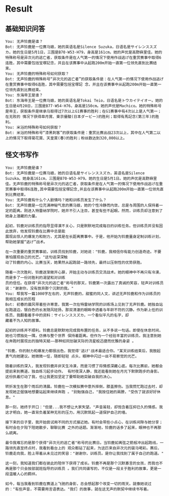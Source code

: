 # Result

## 基础知识问答

    You: 无声铃鹿是谁？
    Bot: 无声铃鹿是一位赛马娘，她的英语名是Silence Suzuka，日语名是サイレンススズカ。她的生日是5月1日，三围是B70·W53·H79，身高是161cm。她的声优是高野麻里佳。她的特殊称号是异次元的逃亡者，获取条件是在人气第一的情况下使用作战逃げ在重赏赛事中取得6连胜，其中需要包括宝塚記念，并且在该赛事中从起跑200m开始一直第一位领先直到比赛结束。
    You: 无声铃鹿的特殊称号如何获取？ 
    Bot: 无声铃鹿的特殊称号“异次元的逃亡者”的获取条件是：在人气第一的情况下使用作战逃げ在重赏赛事中取得6连胜，其中需要包括宝塚記 念，并且在该赛事中从起跑200m开始一直第一位领先直到比赛结束。
    You: 东海帝王是谁？
    Bot: 东海帝王是一位赛马娘，她的英语名是Tokai Teio，日语名是トウカイテイオー。她的生日是4月20日，三围是B77·W54·H76，身高是150cm。她的声优是Machico。她的特殊称号是帝王，获取条件是继承马取得过7次以上G1赛事的胜利；在G1赛事中有4次以上是人气第一；在无败的 情况下获得皐月賞、東京優駿(日本ダービー)的胜利；取得有馬記念(第三年)的胜利。
    You: 米浴的特殊称号如何获取？
    Bot: 米浴的特殊称号“漆黑刺客”的获取条件是：重赏比赛出战23次以上，其中在人气第二以上的情况下取得菊花賞、天皇賞(春)的胜利；粉丝数达到320,000以上。

## 怪文书写作

    You: 无声铃鹿是谁？
    Bot: 无声铃鹿是一位赛马娘，她的日语名是サイレンススズカ，英语名是Silence Suzuka。她身高161cm，三围是B70·W53·H79。她的生日是5月1日。她的声优是高野麻里佳。无声铃鹿的特殊称号是异次元的逃亡者，获取条件是在人气第一的情况下使用作战逃げ在重 赏赛事中取得6连胜,其中需要包括宝塚記念,并且在该赛事中从起跑200m开始一直第一位领先直到比赛结束。
    You: 无声铃鹿有什么个人剧情吗？她和训练员发生了什么？
    Bot: 无声铃鹿是一位充满神秘气息的赛马娘，她的个性冷静而内敛，总是与周围的人保持着一定的距离。刚进入特雷纳学院时，她并不引人注目，甚至有些不起眼。然而，训练员却注意到了她身上潜藏的力量。

    起初，铃鹿对训练员的指导显得漠不关心，只是默默地完成每日的训练任务。但训练员并没有因此放弃，他发现铃鹿在比赛中总是能
    展现出惊人的爆发力和耐力，尤其是在长距离赛事中。于是，他开始为铃鹿量身定制训练计划，帮助她掌握“逃げ”战术。

    在一次重要的重赏赛事前，训练员找到铃鹿，对她说："铃鹿，我相信你有能力创造奇迹。不要害怕展现自己的光芒。"这句话深深触
    动了铃鹿的内心。比赛当天，她果然从起跑就一路领先，最终以压倒性的优势获胜。

    随着一次次胜利，铃鹿逐渐敞开心扉，开始主动与训练员交流战术。她的眼神中不再只有冷漠，而是多了一份对胜利的渴望和对训练
    员的信任。在获得"异次元的逃亡者"称号的那天，铃鹿第一次露出了真诚的笑容，轻声对训练员说："谢谢你，没有放弃那个沉默的我。"
    You: 帮我写一篇1000字左右的，无声铃鹿的，甜蜜的同人文，讲述无声铃鹿和作为训练员的我相互成长的历程
    Bot: 初春的晨风带着些许寒意，我第一次在特雷纳学院的训练场上见到了无声铃鹿。她独自站在跑道边，银白色的长发随风轻扬，那双清澈的眼眸中透着与年龄不符的沉静。作为新上任的训练员，我翻看着手中的资料：サイレンススズカ，一个看似平凡的名字，却
    藏着不为人知的故事。

    起初的训练并不顺利。铃鹿总是默默地完成我布置的任务，从不多说一句话。即使在休息时间，她也习惯独处一隅，仿佛与整个世界 保持着距离。但作为一个经验丰富的训练员，我注意到她在奔跑时展现出的独特天赋——那种如同划破天际的流星般迅捷而优雅的身姿 。

    "铃鹿，你的耐力和爆发力都很出色，我觉得'逃げ'战术最适合你。"某天训练结束后，我鼓起勇气向她建议。她微微一怔，随即轻轻 点头，眼神中闪过一丝不易察觉的光芒。

    随着训练的深入，我发现铃鹿并非天生冷漠，而是习惯了将情感深藏心底。每次比赛前，她都会提前来到赛道，独自练习起步动作。 有时夜深人静，我还能看到她在月光下默默跑步的身影。这份执着打动了我，也让我更加坚定了要帮助她突破自我的决心。

    转折发生在那个雨后的清晨。铃鹿在一次模拟赛中意外摔倒，膝盖擦伤。当我慌忙跑过去时，却发现她正倔强地想要站起来继续奔跑 。"别勉强自己，"我按住她的肩膀，"受伤了就该好好休息。"

    那一刻，她终于开口："但是...我不想让大家失望。"声音虽轻，却饱含着压抑已久的情感。我这才明白，她一直背负着某种无形的压力，用沉默筑起一道保护自己的墙。

    接下来的日子里，我开始尝试用不同的方式接近她。有时会带些小点心，在训练间隙与她分享；有时会在夕阳下陪她散步，聊聊比赛 之外的话题。渐渐地，铃鹿的话多了起来，眼神也不再那么疏离。

    最令我难忘的是那个获得"异次元的逃亡者"称号的比赛日。当铃鹿如离弦之箭般冲出起跑线，一路领先直至终点时，我看到看台上的 观众都站了起来，为这匹来自异次元的骏马喝彩。赛后，铃鹿走向我，脸上带着从未见过的笑容："谢谢你，训练员。是你让我找到了属于自己的跑道。"

    这一刻，我知道我们都在彼此的陪伴下获得了成长。铃鹿不再是那个沉默寡言的女孩，而我也不再是那个只会按部就班指导的训练员 。我们共同谱写的，不仅是一段关于胜利的故事，更是一段温暖人心的羁绊。

    如今，每当我看到铃鹿在赛道上飞驰的身影，总会想起那个改变一切的雨天。就像她说过的："有些声音，不需要用言语表达。"我们 的故事，就在这无声的默契中继续书写着。